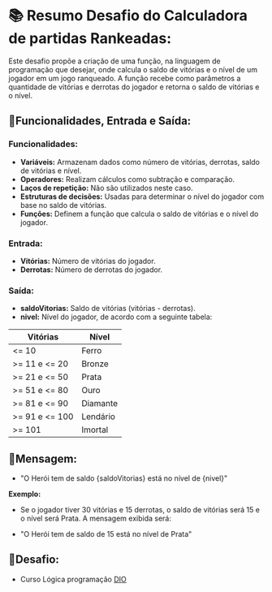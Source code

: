 # 📚 Resumo Desafio do Calculadora de partidas Rankeadas:

Este desafio propõe a criação de uma função, na linguagem de programação que desejar, onde calcula o saldo de vitórias e o nível de um jogador em um jogo ranqueado. A função recebe como parâmetros a quantidade de vitórias e derrotas do jogador e retorna o saldo de vitórias e o nível.

## 📣Funcionalidades, Entrada e Saída:

### Funcionalidades:

- **Variáveis:** Armazenam dados como número de vitórias, derrotas, saldo de vitórias e nível.
- **Operadores:** Realizam cálculos como subtração e comparação.
- **Laços de repetição:** Não são utilizados neste caso.
- **Estruturas de decisões:** Usadas para determinar o nível do jogador com base no saldo de vitórias.
- **Funções:** Definem a função que calcula o saldo de vitórias e o nível do jogador.

### Entrada:

- **Vitórias:** Número de vitórias do jogador.
- **Derrotas:** Número de derrotas do jogador.

### Saída:

- **saldoVitorias:** Saldo de vitórias (vitórias - derrotas).
- **nivel:** Nível do jogador, de acordo com a seguinte tabela:

| Vitórias | Nível |
|----------|-------|
|<= 10|Ferro|
|>= 11 e <= 20|Bronze|
|>= 21 e <= 50|Prata|
|>= 51 e <= 80|Ouro|
|>= 81 e <= 90|Diamante|
|>= 91 e <= 100|Lendário|
|>= 101|Imortal|

## 💬Mensagem:

- "O Herói tem de saldo {saldoVitorias} está no nível de {nivel}"

**Exemplo:**
- Se o jogador tiver 30 vitórias e 15 derrotas, o saldo de vitórias será 15 e o nível será Prata. A mensagem exibida será:

- "O Herói tem de saldo de 15 está no nível de Prata"

## 🥷Desafio:

- Curso Lógica programação [DIO](https://www.dio.me/)
